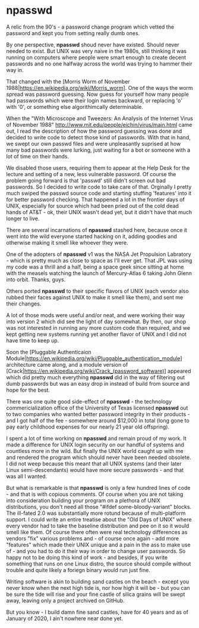# npasswd
A relic from the 90's - a password change program which vetted the password and kept you from setting really dumb ones.

By one perspective, **npasswd** shoud never have existed.  Should never needed to exist.  But UNIX was very naive in the 1980s, still thinking it was running on computers where people were smart enough to create decent passwords and no one halfway across the world was trying to hammer their way in.

That changed with the [Morris Worm of November 1988|https://en.wikipedia.org/wiki/Morris_worm].  One of the ways the worm spread was password guessing.  Now guess for yourself how many people had passwords which were their login names backward, or replacing 'o' with '0', or something else algorithimcally determinable. 

When the "With Microscope and Tweezers: An Analysis of the Internet Virus of November 1988" http://www.mit.edu/people/eichin/virus/main.html came out, I read the description of how the password guessing was done and decided to write code to detect those kind of passwords.  With that in hand, we swept our own passwd files and were unpleasantly suprised at how many bad passwords were lurking, just waiting for a bot or someone with a lot of time on their hands.

We disabled those users, requiring them to appear at the Help Desk for the lecture and setting of a new, less vulnerable password.  Of course the problem going forward is that 'passwd' still didn't screen out bad passwords.  So I decided to write code to take care of that.  Orginally I pretty much swiped the passwd source code and starting stuffing 'features' into it for better password checking.  That happened a lot in the frontier days of UNIX, especially for source which had been pried out of the cold dead hands of AT&T - ok, their UNIX wasn't dead yet, but it didn't have that much longer to live.

There are several incarnations of **npasswd** stashed here, because once it went into the wild everyone started hacking on it, adding goodies and otherwise making it smell like whoever they were.

One of the adopters of **npasswd** v1 was the NASA Jet Propulsion Labratory - which is pretty much as close to space as I'll ever get.  That JPL was using my code was a thrill and a half, being a space geek since sitting at home with the measels watching the launch of Mercury-Atlas 6 taking John Glenn into orbit.  Thanks, guys.

Others ported **npasswd** to their specific flavors of UNIX (each vendor also rubbed their faces against UNIX to make it smell like them), and sent me their changes. 

A lot of those mods were useful and/or neat, and were working their way into version 2 which did see the light of day somewhat.  By then, our shop was not interested in running any more custom code than required, and we kept getting new systems running yet another flavor of UNIX and I did not have time to keep up.

Soon the [Pluggable Authenticaion Module|https://en.wikipedia.org/wiki/Pluggable_authentication_module] architecture came along, and a module version of [Crack|https://en.wikipedia.org/wiki/Crack_(password_software)] appeared which did pretty much everything **npasswd** did in the way of filtering out dumb passwords but was an easy drop in instead of build from source and hope for the best.

There was one quite good side-effect of **npasswd** - the technology commericialization office of the University of Texas licensed **npasswd** out to two companies who wanted better password integrity in their products - and I got half of the fee - somewhere around $12,000 in total (long gone to pay early childhood expenses for our nearly 21 year old offspring).

I spent a lot of time working on **npasswd** and remain proud of my work.  It made a difference for UNIX login security on our handful of systems and countless more in the wild.  But finally the UNIX world caught up with me and rendered the program which should never have been needed obsolete.  I did not weep because this meant that all UNIX systems (and their later Linux semi-descendants) would have more secure passwords - and that was all I wanted.

But what is remarkable is that **npasswd** is only a few hundred lines of code - and that is with copious comments.  Of course when you are not taking into consideration building your program on a plethora of UNIX distributions, you don't need all those "#ifdef some-bloody-variant" blocks.  The ill-fated 2.0 was substantially more rotund because of multi-platform support.   I could write an entire treatise about the "Old Days of UNIX" where every vendor had to take the baseline distribution and pee on it so it would smell like them.  Of course there often were real technology differences as vendors "fix" various problems and - of course once again - add more "features" which made their UNIX unique and a pain in the ass to make use of - and you had to do it their way in order to change user passwords.  So happy not to be doing this kind of work - and besides, if you write something that runs on one Linux distro, the source should compile without trouble and quite likely a foriegn binary would run just fine.

Writing software is akin to building sand castles on the beach - except you never know when the next high tide is, nor how high it will be - but you can be sure the tide will rise and your fine castle of silica grains will be swept away, leaving only a project archived on GitHub.

But you know - I build damn fine sand castles, have for 40 years and as of January of 2020, I ain't nowhere near done yet.


